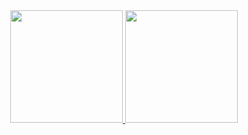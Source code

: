 <div align="center">
  <a href="https://github.com/viniciusdpaula">
  <img height="180em" src="https://github-readme-stats.vercel.app/api?username=viniciusdpaula&show_icons=true&theme=cobalt&include_all_commits=true&count_private=true"/>
  <img height="180em" src="https://github-readme-stats.vercel.app/api/top-langs/?username=viniciusdpaula&layout=compact&langs_count=7&theme=cobalt"/>
</div>
